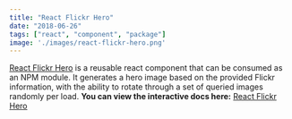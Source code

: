 ```yaml
---
title: "React Flickr Hero"
date: "2018-06-26"
tags: ["react", "component", "package"]
image: './images/react-flickr-hero.png'
---
```


[React Flickr Hero] is a reusable react component that can be consumed as an NPM module. It generates a hero image based on the provided Flickr information, with the ability to rotate through a set of queried images randomly per load. **You can view the interactive docs here:** [React Flickr Hero]

<!-- reference links -->
[React Flickr Hero]: <https://darrenbritton.com/react-flickr-hero/>
